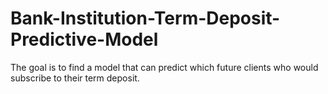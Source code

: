 # Bank-Institution-Term-Deposit-Predictive-Model
The goal is to find a model that can predict which future clients who would subscribe to their term deposit.

